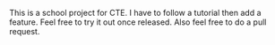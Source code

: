 This is a school project for CTE. I have to follow a tutorial then add a feature. Feel free to try it out once released. Also feel free to do a pull request.
